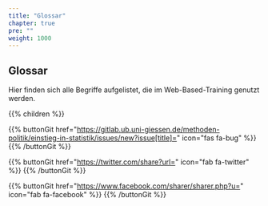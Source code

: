 ```yaml
---
title: "Glossar"
chapter: true
pre: ""
weight: 1000
---
```


## Glossar

Hier finden sich alle Begriffe aufgelistet, die im Web-Based-Training genutzt werden.

{{% children %}}

{{% buttonGit href="https://gitlab.ub.uni-giessen.de/methoden-politik/einstieg-in-statistik/issues/new?issue[title]=" icon="fas fa-bug" %}} {{% /buttonGit %}} 

{{% buttonGit href="https://twitter.com/share?url=" icon="fab fa-twitter" %}} {{% /buttonGit %}}

{{% buttonGit href="https://www.facebook.com/sharer/sharer.php?u=" icon="fab fa-facebook" %}} {{% /buttonGit %}}